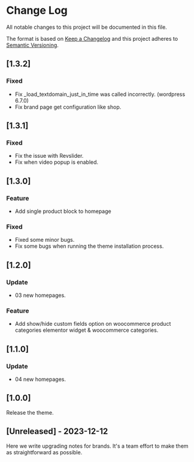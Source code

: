# Change Log
All notable changes to this project will be documented in this file.

The format is based on [Keep a Changelog](http://keepachangelog.com/)
and this project adheres to [Semantic Versioning](http://semver.org/).
## [1.3.2]
### Fixed
- Fix _load_textdomain_just_in_time was called incorrectly. (wordpress 6.7.0)
- Fix brand page get configuration like shop.
## [1.3.1]
### Fixed
- Fix the issue with Revslider.
- Fix when video popup is enabled.
## [1.3.0]
### Feature
- Add single product block to homepage
### Fixed
- Fixed some minor bugs.
- Fix some bugs when running the theme installation process.
## [1.2.0]
### Update
- 03 new homepages.
### Feature
- Add show/hide custom fields option on woocommerce product categories elementor widget & woocommerce categories.
## [1.1.0]
### Update
- 04 new homepages.
## [1.0.0]

Release the theme.

## [Unreleased] - 2023-12-12

Here we write upgrading notes for brands. It's a team effort to make them as
straightforward as possible.